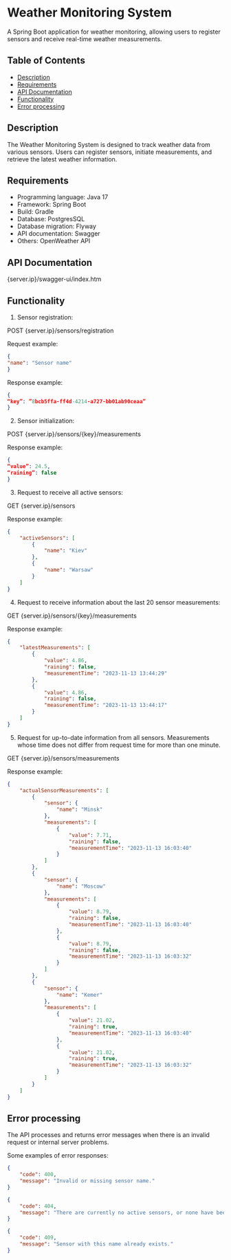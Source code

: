 # Weather Monitoring System

A Spring Boot application for weather monitoring, allowing users to register sensors and receive real-time weather measurements.

## Table of Contents

- [Description](#description)
- [Requirements](#requirements)
- [API Documentation](#api-documentation)
- [Functionality](#functionality)
- [Error processing](#Error-processing)

## Description

The Weather Monitoring System is designed to track weather data from various sensors. Users can register sensors, initiate measurements, and retrieve the latest weather information.

## Requirements

- Programming language: Java 17
- Framework: Spring Boot
- Build: Gradle
- Database: PostgresSQL
- Database migration: Flyway
- API documentation: Swagger
- Others: OpenWeather API

## API Documentation

{server.ip}/swagger-ui/index.htm

## Functionality

1. Sensor registration:
   
POST {server.ip}/sensors/registration

Request example:
```json
{
"name": "Sensor name"
}
```

Response example:
```json
{
“key”: ”8bcb5ffa-ff4d-4214-a727-bb01ab90ceaa”
}
```

2. Sensor initialization:
   
POST {server.ip}/sensors/{key}/measurements

Response example:
```json
{
“value”: 24.5,
“raining”: false
}
```

3. Request to receive all active sensors:
   
GET {server.ip}/sensors

Response example:
```json
{
    "activeSensors": [
        {
            "name": "Kiev"
        },
        {
            "name": "Warsaw"
        }
    ]
}
```

4. Request to receive information about the last 20 sensor measurements:
   
GET {server.ip}/sensors/{key}/measurements

Response example:
```json
{
    "latestMeasurements": [
        {
            "value": 4.86,
            "raining": false,
            "measurementTime": "2023-11-13 13:44:29"
        },
        {
            "value": 4.86,
            "raining": false,
            "measurementTime": "2023-11-13 13:44:17"
        }
    ]
}
```

5. Request for up-to-date information from all sensors. Measurements whose time does not differ from request time for more than one minute.

GET {server.ip}/sensors/measurements

Response example:
```json
{
    "actualSensorMeasurements": [
        {
            "sensor": {
                "name": "Minsk"
            },
            "measurements": [
                {
                    "value": 7.71,
                    "raining": false,
                    "measurementTime": "2023-11-13 16:03:40"
                }
            ]
        },
        {
            "sensor": {
                "name": "Moscow"
            },
            "measurements": [
                {
                    "value": 8.79,
                    "raining": false,
                    "measurementTime": "2023-11-13 16:03:40"
                },
                {
                    "value": 8.79,
                    "raining": false,
                    "measurementTime": "2023-11-13 16:03:32"
                }
            ]
        },
        {
            "sensor": {
                "name": "Kemer"
            },
            "measurements": [
                {
                    "value": 21.02,
                    "raining": true,
                    "measurementTime": "2023-11-13 16:03:40"
                },
                {
                    "value": 21.02,
                    "raining": true,
                    "measurementTime": "2023-11-13 16:03:32"
                }
            ]
        }
    ]
}
```
## Error processing

The API processes and returns error messages when there is an invalid request or internal server problems.

Some examples of error responses:
```json
{
    "code": 400,
    "message": "Invalid or missing sensor name."
}
```
```json
{
    "code": 404,
    "message": "There are currently no active sensors, or none have been registered on the server."
}
```
```json
{
    "code": 409,
    "message": "Sensor with this name already exists."
}
```
